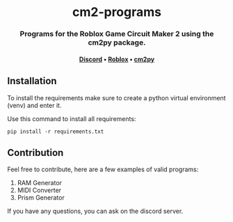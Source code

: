 <h1 align="center">cm2-programs</h1>

<h3 align="center">Programs for the Roblox Game Circuit Maker 2 using the cm2py package.</h3>

<h4 align="center">
  <a href="https://discord.gg/WvPKJT5sKt">Discord</a>
  •
  <a href="https://www.roblox.com/games/6652606416/Circuit-Maker-2">Roblox</a>
  •
  <a href="https://github.com/QEStudios/cm2py">cm2py</a>
</h4>

<h2>Installation</h2>
To install the requirements make sure to create a python virtual environment (venv) and enter it.

Use this command to install all requirements:

``pip install -r requirements.txt``

<h2>Contribution</h2>
Feel free to contribute, here are a few examples of valid programs:

1. RAM Generator
2. MIDI Converter
3. Prism Generator

If you have any questions, you can ask on the discord server.
